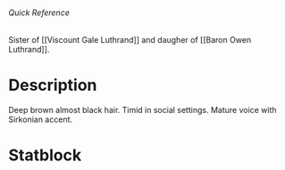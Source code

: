 ###### Quick Reference
Sister of [[Viscount Gale Luthrand]] and daugher of [[Baron Owen Luthrand]].
# Description
Deep brown almost black hair. Timid in social settings. Mature voice with Sirkonian accent.
# Statblock